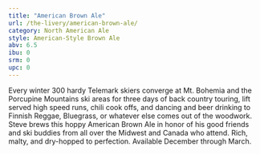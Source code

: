 ```yaml
---
title: "American Brown Ale"
url: /the-livery/american-brown-ale/
category: North American Ale
style: American-Style Brown Ale
abv: 6.5
ibu: 0
srm: 0
upc: 0
---
```

Every winter 300 hardy Telemark skiers converge at Mt. Bohemia and the Porcupine Mountains ski areas for three days of back country touring, lift served high speed runs, chili cook offs, and dancing and beer drinking to Finnish Reggae, Bluegrass, or whatever else comes out of the woodwork. Steve brews this hoppy American Brown Ale in honor of his good friends and ski buddies from all over the Midwest and Canada who attend. Rich, malty, and dry-hopped to perfection. Available December through March.
